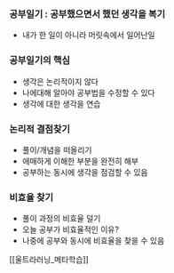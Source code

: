 
### 공부일기 : 공부했으면서 했던 생각을 복기
+ 내가 한 일이 아니라 머릿속에서 일어난일

### 공부일기의 핵심
+ 생각은 논리적이지 않다
+ 나에대해 알아야 공부법을 수정할 수 있다
+ 생각에 대한 생각을 연습

### 논리적 결점찾기
+ 풀이/개념을 떠올리기
+ 애매하게 이해한 부분을 완전히 해부
+ 공부하는 동시에 생각을 점검할 수 있음

### 비효율 찾기
+ 풀이 과정의 비효율 덜기
+ 오늘 공부가 비효율적인 이유?
+ 나중에 공부와 동시에 비효율을 찾을 수 있음

[[울트라러닝_메타학습]]
